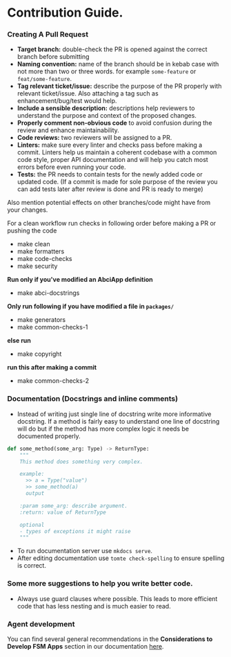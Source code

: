 # Contribution Guide.

### Creating A Pull Request
- **Target branch:** double-check the PR is opened against the correct branch before submitting
- **Naming convention:** name of the branch should be in kebab case with not more than two or three words. for example `some-feature` or `feat/some-feature`.
- **Tag relevant ticket/issue:** describe the purpose of the PR properly with relevant ticket/issue. Also attaching a tag such as enhancement/bug/test would help.
- **Include a sensible description:** descriptions help reviewers to understand the purpose and context of the proposed changes.
- **Properly comment non-obvious  code** to avoid confusion during the review and enhance maintainability.
- **Code reviews:** two reviewers will be assigned to a PR.
- **Linters:** make sure every linter and checks pass before making a commit. Linters help us maintain a coherent codebase with a common code style, proper API documentation and will help you catch most errors before even running your code.
- **Tests:** the PR needs to contain tests for the newly added code or updated code. (If a commit is made for sole purpose of the review you can add tests later after review is done and PR is ready to merge)

Also mention potential effects on other branches/code might have from your changes.

For a clean workflow run checks in following order before making a PR or pushing the code

- make clean
- make formatters
- make code-checks
- make security

**Run only if you've modified an AbciApp definition**
- make abci-docstrings

**Only run following if you have modified a file in `packages/`**
- make generators
- make common-checks-1

**else run**
- make copyright

**run this after making a commit**
- make common-checks-2


### Documentation (Docstrings and inline comments)
- Instead of writing just single line of docstring write more informative docstring. If a method is fairly easy to understand one line of docstring will do but if the method has more complex logic it needs be documented properly.
```python
def some_method(some_arg: Type) -> ReturnType:
    """
    This method does something very complex.

    example:
      >> a = Type("value")
      >> some_method(a)
      output

    :param some_arg: describe argument.
    :return: value of ReturnType

    optional
    - types of exceptions it might raise
    """
```
- To run documentation server use `mkdocs serve`.
- After editing documentation use `tomte check-spelling` to ensure spelling is correct.

### Some more suggestions to help you write better code.

- Always use guard clauses where possible. This leads to more efficient code that has less nesting and is much easier to read.


### Agent development

You can find several general recommendations in the **Considerations to Develop FSM Apps** section in our documentation [here](https://docs.autonolas.network/open-autonomy/key_concepts/fsm_app_introduction/).
